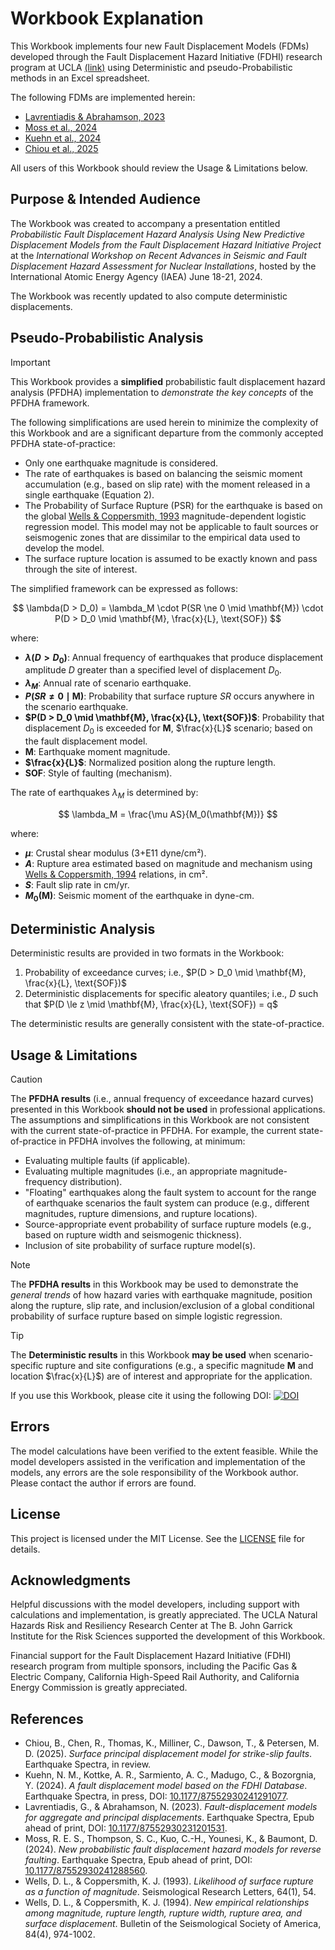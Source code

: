 # Workbook Explanation
This Workbook implements four new Fault Displacement Models (FDMs) developed through the Fault Displacement Hazard Initiative (FDHI) research program at UCLA [(link)](https://www.risksciences.ucla.edu/nhr3/fdhi/home) using Deterministic and pseudo-Probabilistic methods in an Excel spreadsheet. 

The following FDMs are implemented herein:
- [Lavrentiadis & Abrahamson, 2023](#references)
- [Moss et al., 2024](#references)
- [Kuehn et al., 2024](#references)
- [Chiou et al., 2025](#references)


All users of this Workbook should review the Usage & Limitations below.

## Purpose & Intended Audience
The Workbook was created to accompany a presentation entitled *Probabilistic Fault Displacement Hazard Analysis Using New Predictive Displacement Models from the Fault Displacement Hazard Initiative Project* at the *International Workshop on Recent Advances in Seismic and Fault Displacement Hazard Assessment for Nuclear Installations*, hosted by the International Atomic Energy Agency (IAEA) June 18-21, 2024. 

The Workbook was recently updated to also compute deterministic displacements.

## Pseudo-Probabilistic Analysis
> [!IMPORTANT]  
> This Workbook provides a **simplified** probabilistic fault displacement hazard analysis (PFDHA) implementation to *demonstrate the key concepts* of the PFDHA framework. 

The following simplifications are used herein to minimize the complexity of this Workbook and are a significant departure from the commonly accepted PFDHA state-of-practice:

- Only one earthquake magnitude is considered.
- The rate of earthquakes is based on balancing the seismic moment accumulation (e.g., based on slip rate) with the moment released in a single earthquake (Equation 2).
- The Probability of Surface Rupture (PSR) for the earthquake is based on the global [Wells & Coppersmith, 1993](#references) magnitude-dependent logistic regression model. This model may not be applicable to fault sources or seismogenic zones that are dissimilar to the empirical data used to develop the model.
- The surface rupture location is assumed to be exactly known and pass through the site of interest.

The simplified framework can be expressed as follows:

$$
\lambda(D > D_0) = \lambda_M \cdot P(SR \ne 0 \mid \mathbf{M}) \cdot P(D > D_0 \mid \mathbf{M}, \frac{x}{L}, \text{SOF})
$$

where:

- **$\lambda(D > D_0)$**: Annual frequency of earthquakes that produce displacement amplitude $D$ greater than a specified level of displacement $D_0$.
- **$\lambda_M$**: Annual rate of scenario earthquake.
- **$P(SR \ne 0 \mid \mathbf{M})$**: Probability that surface rupture $SR$ occurs anywhere in the scenario earthquake.
- **$P(D > D_0 \mid \mathbf{M}, \frac{x}{L}, \text{SOF})$**: Probability that displacement $D_0$ is exceeded for $\mathbf{M}$, $\frac{x}{L}$ scenario; based on the fault displacement model.
- **$\mathbf{M}$**: Earthquake moment magnitude.
- **$\frac{x}{L}$**: Normalized position along the rupture length.
- **SOF**: Style of faulting (mechanism).

The rate of earthquakes $\lambda_M$ is determined by:

$$
\lambda_M = \frac{\mu AS}{M_0(\mathbf{M})}
$$

where:

- **$\mu$**: Crustal shear modulus (3+E11 dyne/cm²).
- **$A$**: Rupture area estimated based on magnitude and mechanism using [Wells & Coppersmith, 1994](#references) relations, in cm².
- **$S$**: Fault slip rate in cm/yr.
- **$M_0(\mathbf{M})$**: Seismic moment of the earthquake in dyne-cm.

## Deterministic Analysis
Deterministic results are provided in two formats in the Workbook:
1. Probability of exceedance curves; i.e., $P(D > D_0 \mid \mathbf{M}, \frac{x}{L}, \text{SOF})$
2. Deterministic displacements for specific aleatory quantiles; i.e., $D$ such that $P(D \le z \mid \mathbf{M}, \frac{x}{L}, \text{SOF}) = q$

The deterministic results are generally consistent with the state-of-practice.

## Usage & Limitations
> [!CAUTION]  
> The **PFDHA results** (i.e., annual frequency of exceedance hazard curves) presented in this Workbook **should not be used** in professional applications. The assumptions and simplifications in this Workbook are not consistent with the current state-of-practice in PFDHA. For example, the current state-of-practice in PFDHA involves the following, at minimum:
> 
> - Evaluating multiple faults (if applicable).
> - Evaluating multiple magnitudes (i.e., an appropriate magnitude-frequency distribution).
> - "Floating" earthquakes along the fault system to account for the range of earthquake scenarios the fault system can produce (e.g., different magnitudes, rupture dimensions, and rupture locations).
> - Source-appropriate event probability of surface rupture models (e.g., based on rupture width and seismogenic thickness).
> - Inclusion of site probability of surface rupture model(s).

> [!NOTE] 
> The **PFDHA results** in this Workbook may be used to demonstrate the *general trends* of how hazard varies with earthquake magnitude, position along the rupture, slip rate, and inclusion/exclusion of a global conditional probability of surface rupture based on simple logistic regression.

> [!TIP]
> The **Deterministic results** in this Workbook **may be used** when scenario-specific rupture and site configurations (e.g., a specific magnitude $\mathbf{M}$ and location $\frac{x}{L}$) are of interest and appropriate for the application.

If you use this Workbook, please cite it using the following DOI: [![DOI](https://zenodo.org/badge/895202514.svg)](https://doi.org/10.5281/zenodo.14231829)

## Errors
The model calculations have been verified to the extent feasible. While the model developers assisted in the verification and implementation of the models, any errors are the sole responsibility of the Workbook author. Please contact the author if errors are found.

## License
This project is licensed under the MIT License. See the [LICENSE](https://github.com/NHR3-UCLA/FDHI_FDM_Excel_Workbook/blob/main/LICENSE) file for details.

## Acknowledgments
Helpful discussions with the model developers, including support with calculations and implementation, is greatly appreciated. The UCLA Natural Hazards Risk and Resiliency Research Center at The B. John Garrick Institute for the Risk Sciences supported the development of this Workbook.

Financial support for the Fault Displacement Hazard Initiative (FDHI) research program from multiple sponsors, including the Pacific Gas \& Electric Company, California High-Speed Rail Authority, and California Energy Commission is greatly appreciated.

## References
- Chiou, B., Chen, R., Thomas, K., Milliner, C., Dawson, T., & Petersen, M. D. (2025). *Surface principal displacement model for strike-slip faults*. Earthquake Spectra, in review.
- Kuehn, N. M., Kottke, A. R., Sarmiento, A. C., Madugo, C., & Bozorgnia, Y. (2024). *A fault displacement model based on the FDHI Database*. Earthquake Spectra, in press, DOI: [10.1177/87552930241291077](https://doi.org/10.1177/87552930241291077).
- Lavrentiadis, G., & Abrahamson, N. (2023). *Fault-displacement models for aggregate and principal displacements*. Earthquake Spectra, Epub ahead of print, DOI: [10.1177/87552930231201531](https://doi.org/10.1177/87552930231201531).
- Moss, R. E. S., Thompson, S. C., Kuo, C.-H., Younesi, K., & Baumont, D. (2024). *New probabilistic fault displacement hazard models for reverse faulting*. Earthquake Spectra, Epub ahead of print, DOI: [10.1177/87552930241288560](https://doi.org/10.1177/87552930241288560).
- Wells, D. L., & Coppersmith, K. J. (1993). *Likelihood of surface rupture as a function of magnitude*. Seismological Research Letters, 64(1), 54.
- Wells, D. L., & Coppersmith, K. J. (1994). *New empirical relationships among magnitude, rupture length, rupture width, rupture area, and surface displacement*. Bulletin of the Seismological Society of America, 84(4), 974-1002.
